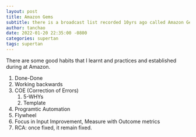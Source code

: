 ```yaml
---
layout: post
title: Amazon Gems
subtitle: there is a broadcast list recorded 10yrs ago called Amazon Gems, they still shine today
author: tanchao
date: 2022-01-20 22:35:00 -0800
categories: supertan
tags: supertan
---
```


There are some good habits that I learnt and practices and established during at Amazon.

1. Done-Done
2. Working backwards
3. COE (Correction of Errors)
    1. 5-WHYs
    1. Template
4. Programtic Automation
5. Flywheel
6. Focus in Input Improvement, Measure with Outcome metrics
7. RCA: once fixed, it remain fixed.

